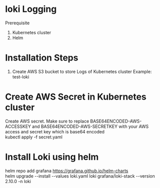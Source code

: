 # loki Logging

Prerequisite
1. Kubernetes cluster
2. Helm

# Installation Steps
1. Create AWS S3 bucket to store Logs of Kubernetes cluster Example: test-loki
   
# Create AWS Secret in Kubernetes cluster
Create AWS secret. Make sure to replace BASE64ENCODED-AWS-ACCESSKEY and BASE64ENCODED-AWS-SECRETKEY with your AWS access and secret key which is base64 encoded <br />
 kubectl apply -f secret.yaml    <br />

# Install Loki using helm
   helm repo add grafana https://grafana.github.io/helm-charts  <br />
   helm upgrade --install --values loki.yaml loki grafana/loki-stack --version 2.10.0 -n loki  <br />

